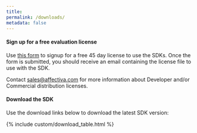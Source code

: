 ```yaml
---
title:
permalink: /downloads/
metadata: false
---
```


#### Sign up for a free evaluation license

Use [this form](http://www.affectiva.com/45-day-free-trial/) to signup for a free 45 day license to use the SDKs. Once the form is submitted, you should receive an email containing the license file to use with the SDK.

Contact sales@affectiva.com for more information about Developer and/or Commercial distribution licenses.

#### Download the SDK

Use the download links below to download the latest SDK version:

{% include custom/download_table.html %}
